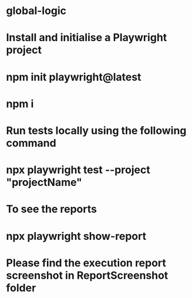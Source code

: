 # global-logic

# Install and initialise a Playwright project
# npm init playwright@latest
# npm i

# Run tests locally using the following command
# npx playwright test --project "projectName"

# To see the reports
# npx playwright show-report

# Please find the execution report screenshot in ReportScreenshot folder